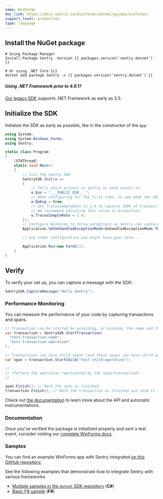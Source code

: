 ```yaml
---
name: WinForms
doc_link: https://docs.sentry.io/platforms/dotnet/guides/winforms/
support_level: production
type: language
---
```


## Install the NuGet package

```shell
# Using Package Manager
Install-Package Sentry -Version {{ packages.version('sentry.dotnet') }}

# Or using .NET Core CLI
dotnet add package Sentry -v {{ packages.version('sentry.dotnet') }}
```

<div class="alert alert-info" role="alert"><h5 class="no_toc">Using .NET Framework prior to 4.6.1?</h5>
    <div class="alert-body content-flush-bottom">
        <a href="https://docs.sentry.io/clients/csharp/">Our legacy SDK</a> supports .NET Framework as early as 3.5.
    </div>
</div>

## Initialize the SDK

Initialize the SDK as early as possible, like in the constructor of the `App`:

```csharp
using System;
using System.Windows.Forms;
using Sentry;

static class Program
{
    [STAThread]
    static void Main()
    {
        // Init the Sentry SDK
        SentrySdk.Init(o =>
        {
            // Tells which project in Sentry to send events to:
            o.Dsn = "___PUBLIC_DSN___";
            // When configuring for the first time, to see what the SDK is doing:
            o.Debug = true;
            // Set TracesSampleRate to 1.0 to capture 100% of transactions for performance monitoring.
            // We recommend adjusting this value in production.
            o.TracesSampleRate = 1.0;
        });
        // Configure WinForms to throw exceptions so Sentry can capture them.
        Application.SetUnhandledExceptionMode(UnhandledExceptionMode.ThrowException);

        // Any other configuration you might have goes here...

        Application.Run(new Form1());
    }
}
```

## Verify

To verify your set up, you can capture a message with the SDK:

```csharp
SentrySdk.CaptureMessage("Hello Sentry");
```

### Performance Monitoring

You can measure the performance of your code by capturing transactions and spans.

```csharp
// Transaction can be started by providing, at minimum, the name and the operation
var transaction = SentrySdk.StartTransaction(
  "test-transaction-name",
  "test-transaction-operation"
);

// Transactions can have child spans (and those spans can have child spans as well)
var span = transaction.StartChild("test-child-operation");

// ...
// (Perform the operation represented by the span/transaction)
// ...

span.Finish(); // Mark the span as finished
transaction.Finish(); // Mark the transaction as finished and send it to Sentry
```

Check out [the documentation](https://docs.sentry.io/platforms/dotnet/performance/instrumentation/) to learn more about the API and automatic instrumentations.

### Documentation

Once you've verified the package is initialized properly and sent a test event, consider visiting our [complete WinForms docs](https://docs.sentry.io/platforms/dotnet/guides/winforms/).

### Samples

You can find an example WinForms app with Sentry integrated [on this GitHub repository.](https://github.com/getsentry/examples/tree/master/dotnet/WindowsFormsCSharp)

See the following examples that demonstrate how to integrate Sentry with various frameworks:

- [Multiple samples in the `dotnet` SDK repository](https://github.com/getsentry/sentry-dotnet/tree/main/samples) (**C#**)
- [Basic F# sample](https://github.com/sentry-demos/fsharp) (**F#**)
